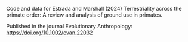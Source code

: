 Code and data for Estrada and Marshall (2024) Terrestriality across the primate order: A review and analysis of ground use in primates. 

Published in the journal Evolutionary Anthropology: https://doi.org/10.1002/evan.22032
